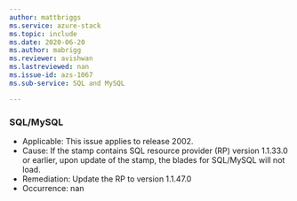 ```yaml
---
author: mattbriggs
ms.service: azure-stack
ms.topic: include
ms.date: 2020-06-20
ms.author: mabrigg
ms.reviewer: avishwan
ms.lastreviewed: nan
ms.issue-id: azs-1067
ms.sub-service: SQL and MySQL

---
```

### SQL/MySQL

- Applicable: This issue applies to release 2002.
- Cause: If the stamp contains SQL resource provider (RP) version 1.1.33.0 or earlier, upon update of the stamp, the blades for SQL/MySQL will not load.
- Remediation: Update the RP to version 1.1.47.0
- Occurrence: nan